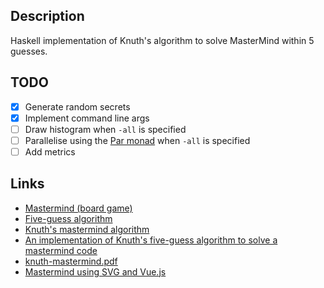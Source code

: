 ## Description

Haskell implementation of Knuth's algorithm to solve MasterMind within 5 guesses.

## TODO

* [x] Generate random secrets
* [x] Implement command line args
* [ ] Draw histogram when `-all` is specified
* [ ] Parallelise using the [Par monad](https://hackage.haskell.org/package/monad-par) when `-all` is specified
* [ ] Add metrics

## Links

* [Mastermind (board game)](https://en.wikipedia.org/wiki/Mastermind_(board_game))
* [Five-guess algorithm](https://en.wikipedia.org/wiki/Mastermind_(board_game)#Five-guess_algorithm)
* [Knuth's mastermind algorithm](https://math.stackexchange.com/questions/1192961/knuths-mastermind-algorithm)
* [An implementation of Knuth's five-guess algorithm to solve a mastermind code](https://gist.github.com/firebus/2153677)
* [knuth-mastermind.pdf](https://www.cs.uni.edu/~wallingf/teaching/cs3530/resources/knuth-mastermind.pdf)
* [Mastermind using SVG and Vue.js](https://github.com/taylorjg/mastermind-svg-vue)
